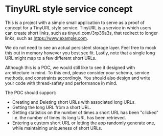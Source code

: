 # TinyURL style service concept

This is a project with a simple small application to serve as a proof of concept for a TinyURL style service. TinyURL is a service in which users can create short links, such as tinyurl.com/3rp36a3s, that redirect to longer links, such as https://www.example.com.

We do not need to see an actual persistent storage layer. Feel free to mock this out in memory however you best see fit. Lastly, note that a single long URL might map to a few different short URLs.

Although this is a POC, we would still like to see it designed with architecture in mind. To this end, please consider your schema, service methods, and constraints accordingly. You should also design and write your code with thread-safety and performance in mind.

The POC should support:
 * Creating and Deleting short URLs with associated long URLs.
 * Getting the long URL from a short URL.
 * Getting statistics on the number of times a short URL has been "clicked" i.e. the number of times its long URL has been retrieved.
 * Entering a custom short URL or letting the app randomly generate one, while maintaining uniqueness of short URLs.
